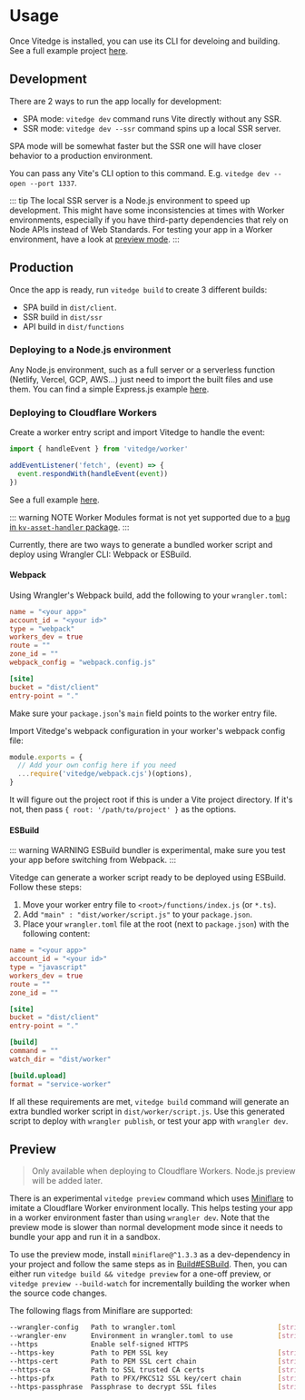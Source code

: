 # Usage

Once Vitedge is installed, you can use its CLI for develoing and building. See a full example project [here](https://github.com/frandiox/vitedge/tree/master/examples/vue).

## Development

There are 2 ways to run the app locally for development:

- SPA mode: `vitedge dev` command runs Vite directly without any SSR.
- SSR mode: `vitedge dev --ssr` command spins up a local SSR server.

SPA mode will be somewhat faster but the SSR one will have closer behavior to a production environment.

You can pass any Vite's CLI option to this command. E.g. `vitedge dev --open --port 1337`.

::: tip
The local SSR server is a Node.js environment to speed up development. This might have some inconsistencies at times with Worker environments, especially if you have third-party dependencies that rely on Node APIs instead of Web Standards. For testing your app in a Worker environment, have a look at [preview mode](#preview).
:::

## Production

Once the app is ready, run `vitedge build` to create 3 different builds:

- SPA build in `dist/client`.
- SSR build in `dist/ssr`
- API build in `dist/functions`

### Deploying to a Node.js environment

Any Node.js environment, such as a full server or a serverless function (Netlify, Vercel, GCP, AWS...) just need to import the built files and use them. You can find a simple Express.js example [here](https://github.com/frandiox/vitedge/tree/master/examples/node-server/index.js).

### Deploying to Cloudflare Workers

Create a worker entry script and import Vitedge to handle the event:

```js
import { handleEvent } from 'vitedge/worker'

addEventListener('fetch', (event) => {
  event.respondWith(handleEvent(event))
})
```

See a full example [here](https://github.com/frandiox/vitedge/tree/master/examples/worker-site/index.js).

::: warning NOTE
Worker Modules format is not yet supported due to a [bug in `kv-asset-handler` package](https://github.com/cloudflare/kv-asset-handler/issues/174).
:::

Currently, there are two ways to generate a bundled worker script and deploy using Wrangler CLI: Webpack or ESBuild.

#### Webpack

Using Wrangler's Webpack build, add the following to your `wrangler.toml`:

```toml
name = "<your app>"
account_id = "<your id>"
type = "webpack"
workers_dev = true
route = ""
zone_id = ""
webpack_config = "webpack.config.js"

[site]
bucket = "dist/client"
entry-point = "."
```

Make sure your `package.json`'s `main` field points to the worker entry file.

Import Vitedge's webpack configuration in your worker's webpack config file:

```js
module.exports = {
  // Add your own config here if you need
  ...require('vitedge/webpack.cjs')(options),
}
```

It will figure out the project root if this is under a Vite project directory. If it's not, then pass `{ root: '/path/to/project' }` as the options.

#### ESBuild

::: warning WARNING
ESBuild bundler is experimental, make sure you test your app before switching from Webpack.
:::

Vitedge can generate a worker script ready to be deployed using ESBuild. Follow these steps:

1. Move your worker entry file to `<root>/functions/index.js` (or `*.ts`).
2. Add `"main" : "dist/worker/script.js"` to your `package.json`.
3. Place your `wrangler.toml` file at the root (next to `package.json`) with the following content:

```toml
name = "<your app>"
account_id = "<your id>"
type = "javascript"
workers_dev = true
route = ""
zone_id = ""

[site]
bucket = "dist/client"
entry-point = "."

[build]
command = ""
watch_dir = "dist/worker"

[build.upload]
format = "service-worker"
```

If all these requirements are met, `vitedge build` command will generate an extra bundled worker script in `dist/worker/script.js`. Use this generated script to deploy with `wrangler publish`, or test your app with `wrangler dev`.

## Preview

> Only available when deploying to Cloudflare Workers. Node.js preview will be added later.

There is an experimental `vitedge preview` command which uses [Miniflare](https://github.com/mrbbot/miniflare) to imitate a Cloudflare Worker environment locally. This helps testing your app in a worker environment faster than using `wrangler dev`. Note that the preview mode is slower than normal development mode since it needs to bundle your app and run it in a sandbox.

To use the preview mode, install `miniflare@^1.3.3` as a dev-dependency in your project and follow the same steps as in [Build#ESBuild](#esbuild). Then, you can either run `vitedge build && vitedge preview` for a one-off preview, or `vitedge preview --build-watch` for incrementally building the worker when the source code changes.

The following flags from Miniflare are supported:

```bash
--wrangler-config   Path to wrangler.toml                         [string]
--wrangler-env      Environment in wrangler.toml to use           [string]
--https             Enable self-signed HTTPS
--https-key         Path to PEM SSL key                           [string]
--https-cert        Path to PEM SSL cert chain                    [string]
--https-ca          Path to SSL trusted CA certs                  [string]
--https-pfx         Path to PFX/PKCS12 SSL key/cert chain         [string]
--https-passphrase  Passphrase to decrypt SSL files               [string]
```
